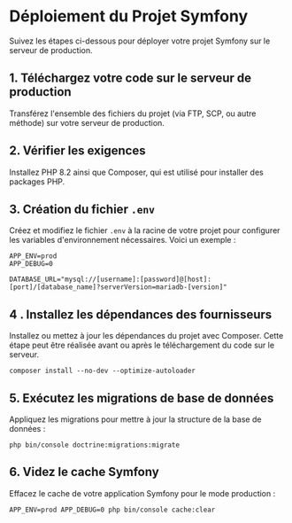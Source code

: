 # Déploiement du Projet Symfony

Suivez les étapes ci-dessous pour déployer votre projet Symfony sur le serveur de production.

## 1. Téléchargez votre code sur le serveur de production
Transférez l'ensemble des fichiers du projet (via FTP, SCP, ou autre méthode) sur votre serveur de production.

## 2. Vérifier les exigences
Installez PHP 8.2 ainsi que Composer, qui est utilisé pour installer des packages PHP.

## 3. Création du fichier `.env`
Créez et modifiez le fichier `.env` à la racine de votre projet pour configurer les variables d'environnement nécessaires. Voici un exemple :

```env
APP_ENV=prod
APP_DEBUG=0

DATABASE_URL="mysql://[username]:[password]@[host]:[port]/[database_name]?serverVersion=mariadb-[version]"
```

## 4 . Installez les dépendances des fournisseurs
Installez ou mettez à jour les dépendances du projet avec Composer. Cette étape peut être réalisée avant ou après le téléchargement du code sur le serveur.

```
composer install --no-dev --optimize-autoloader
```

## 5. Exécutez les migrations de base de données
Appliquez les migrations pour mettre à jour la structure de la base de données :

```
php bin/console doctrine:migrations:migrate
```

## 6. Videz le cache Symfony
Effacez le cache de votre application Symfony pour le mode production :
```
APP_ENV=prod APP_DEBUG=0 php bin/console cache:clear
```